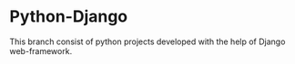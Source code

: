 # Python-Django
This branch consist of python projects developed with the help of Django web-framework.
